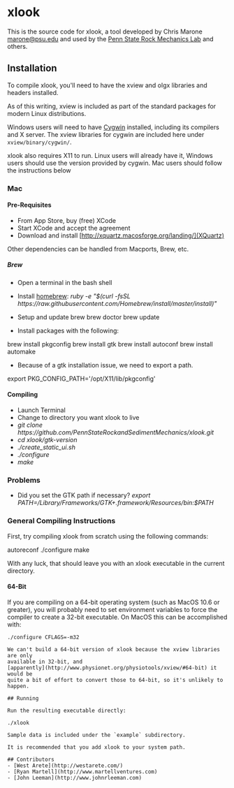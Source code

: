 # xlook

This is the source code for xlook, a tool developed by Chris Marone
<marone@psu.edu> and used by the [Penn State Rock Mechanics
Lab](http://rockmechanics.psu.edu) and others.

## Installation
To compile xlook, you'll need to have the xview and olgx libraries and headers
installed.

As of this writing, xview is included as part of the standard packages
for modern Linux distributions.

Windows users will need to have [Cygwin](http://www.cygwin.com/) installed,
including its compilers and X server. The xview libraries for cygwin are
included here under `xview/binary/cygwin/`.

xlook also requires X11 to run. Linux users will already have it, Windows users
should use the version provided by cygwin. Mac users should follow the instructions
below

### Mac

#### Pre-Requisites

- From App Store, buy (free) XCode
- Start XCode and accept the agreement
- Download and install [http://xquartz.macosforge.org/landing/](XQuartz)

Other dependencies can be handled from Macports, Brew, etc.

##### Brew
- Open a terminal in the bash shell
- Install [homebrew](http://brew.sh): *ruby -e "$(curl -fsSL https<nolink>://raw.githubusercontent.com/Homebrew/install/master/install)"*
- Setup and update brew
brew doctor
brew update

- Install packages with the following:

brew install pkgconfig
brew install gtk
brew install autoconf
brew install automake

- Because of a gtk installation issue, we need to export a path.

export PKG_CONFIG_PATH='/opt/X11/lib/pkgconfig'

#### Compiling
- Launch Terminal
- Change to directory you want xlook to live
- *git clone https<nolink>://github.com/PennStateRockandSedimentMechanics/xlook.git*
- *cd xlook/gtk-version*
- *./create_static_ui.sh*
- *./configure*
- *make*

### Problems
- Did you set the GTK path if necessary? *export PATH=/Library/Frameworks/GTK+.framework/Resources/bin:$PATH*

### General Compiling Instructions

First, try compiling xlook from scratch using the following commands:

autoreconf
./configure
make

With any luck, that should leave you with an xlook executable in the current
directory.

#### 64-Bit

If you are compiling on a 64-bit operating system (such as MacOS 10.6 or
    greater), you will probably need to set environment variables to
    force the compiler to create a 32-bit executable. On MacOS this can be
    accomplished with:

    ./configure CFLAGS=-m32

    We can't build a 64-bit version of xlook because the xview libraries are only
    available in 32-bit, and
    [apparently](http://www.physionet.org/physiotools/xview/#64-bit) it would be
    quite a bit of effort to convert those to 64-bit, so it's unlikely to happen.

    ## Running

    Run the resulting executable directly:

    ./xlook

    Sample data is included under the `example` subdirectory.

    It is recommended that you add xlook to your system path.

    ## Contributors
    - [West Arete](http://westarete.com/)
    - [Ryan Martell](http://www.martellventures.com)
    - [John Leeman](http://www.johnrleeman.com)
